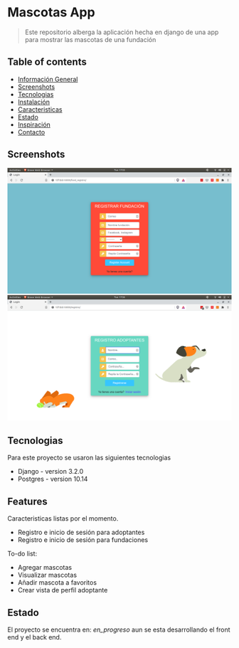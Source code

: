 # Mascotas App
> Este repositorio alberga la aplicación hecha en django de una app para mostrar las mascotas de una fundación

## Table of contents
* [Información General](#general-info)
* [Screenshots](#screenshots)
* [Tecnologias](#technologies)
* [Instalación](#setup)
* [Caracteristicas](#features)
* [Estado](#status)
* [Inspiración](#inspiration)
* [Contacto](#contact)

## Screenshots
![reg-fund](./img/s1.png)
![reg-adop](./img/s2.png)

## Tecnologias
Para este proyecto se usaron las siguientes tecnologias
* Django - version 3.2.0
* Postgres - version 10.14

## Features
Caracteristicas listas por el momento.
* Registro e inicio de sesión para adoptantes
* Registro e inicio de sesión para fundaciones

To-do list:
* Agregar mascotas
* Visualizar mascotas
* Añadir mascota a favoritos
* Crear vista de perfil adoptante

## Estado
El proyecto se encuentra en: _en_progreso_ aun se esta desarrollando el front end y el back end.


